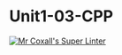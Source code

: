 # Unit1-03-CPP
[![Mr Coxall's Super Linter](https://github.com/ICS3U-C-Programming-SantiagoH/Unit1-03-CPP/workflows/Mr%20Coxall's%20Super%20Linter/badge.svg)](https://github.com/ICS3U-C-Programming-SantiagoH/Unit1-03-CPP/actions/)
